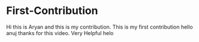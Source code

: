 # First-Contribution
Hi this is Aryan and this is my contribution.
This is my first contribution
hello anuj thanks for this video. Very Helpful
helo

